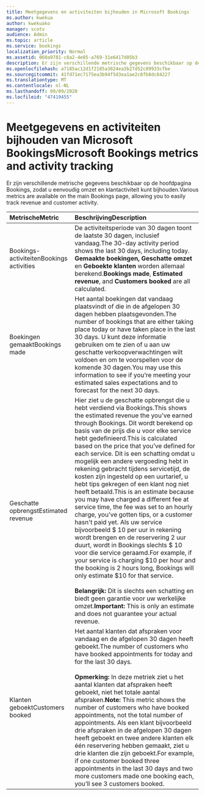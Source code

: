 ```yaml
---
title: Meetgegevens en activiteiten bijhouden in Microsoft Bookings
ms.author: kwekua
author: kwekuako
manager: scotv
audience: Admin
ms.topic: article
ms.service: bookings
localization_priority: Normal
ms.assetid: 060a9781-c8a2-4e85-a769-31e6417d05b3
description: Er zijn verschillende metrische gegevens beschikbaar op de hoofdpagina Bookings, zodat u eenvoudig omzet en klantactiviteit kunt bijhouden.
ms.openlocfilehash: a7185ac12d1f2185a3824ea3b27d52c89933cfbe
ms.sourcegitcommit: 41fd71ec7175ea3b94f5d3ea1ae2c8fb8dc84227
ms.translationtype: MT
ms.contentlocale: nl-NL
ms.lasthandoff: 09/09/2020
ms.locfileid: "47419455"
---
```

# <a name="microsoft-bookings-metrics-and-activity-tracking"></a><span data-ttu-id="0bb48-103">Meetgegevens en activiteiten bijhouden van Microsoft Bookings</span><span class="sxs-lookup"><span data-stu-id="0bb48-103">Microsoft Bookings metrics and activity tracking</span></span>

<span data-ttu-id="0bb48-104">Er zijn verschillende metrische gegevens beschikbaar op de hoofdpagina Bookings, zodat u eenvoudig omzet en klantactiviteit kunt bijhouden.</span><span class="sxs-lookup"><span data-stu-id="0bb48-104">Various metrics are available on the main Bookings page, allowing you to easily track revenue and customer activity.</span></span>

| <span data-ttu-id="0bb48-105">Metrische</span><span class="sxs-lookup"><span data-stu-id="0bb48-105">Metric</span></span> | <span data-ttu-id="0bb48-106">Beschrijving</span><span class="sxs-lookup"><span data-stu-id="0bb48-106">Description</span></span> |
|:---|:---|
| <span data-ttu-id="0bb48-107">Bookings-activiteiten</span><span class="sxs-lookup"><span data-stu-id="0bb48-107">Bookings activities</span></span> | <span data-ttu-id="0bb48-108">De activiteitsperiode van 30 dagen toont de laatste 30 dagen, inclusief vandaag.</span><span class="sxs-lookup"><span data-stu-id="0bb48-108">The 30-day activity period shows the last 30 days, including today.</span></span> <span data-ttu-id="0bb48-109">**Gemaakte boekingen,** **Geschatte omzet** en **Geboekte klanten** worden allemaal berekend.</span><span class="sxs-lookup"><span data-stu-id="0bb48-109">**Bookings made**, **Estimated revenue**, and **Customers booked** are all calculated.</span></span> |
| <span data-ttu-id="0bb48-110">Boekingen gemaakt</span><span class="sxs-lookup"><span data-stu-id="0bb48-110">Bookings made</span></span> | <span data-ttu-id="0bb48-111">Het aantal boekingen dat vandaag plaatsvindt of die in de afgelopen 30 dagen hebben plaatsgevonden.</span><span class="sxs-lookup"><span data-stu-id="0bb48-111">The number of bookings that are either taking place today or have taken place in the last 30 days.</span></span> <span data-ttu-id="0bb48-112">U kunt deze informatie gebruiken om te zien of u aan uw geschatte verkoopverwachtingen wilt voldoen en om te voorspellen voor de komende 30 dagen.</span><span class="sxs-lookup"><span data-stu-id="0bb48-112">You may use this information to see if you’re meeting your estimated sales expectations and to forecast for the next 30 days.</span></span> |
| <span data-ttu-id="0bb48-113">Geschatte opbrengst</span><span class="sxs-lookup"><span data-stu-id="0bb48-113">Estimated revenue</span></span> | <span data-ttu-id="0bb48-114">Hier ziet u de geschatte opbrengst die u hebt verdiend via Bookings.</span><span class="sxs-lookup"><span data-stu-id="0bb48-114">This shows the estimated revenue the you’ve earned through Bookings.</span></span> <span data-ttu-id="0bb48-115">Dit wordt berekend op basis van de prijs die u voor elke service hebt gedefinieerd.</span><span class="sxs-lookup"><span data-stu-id="0bb48-115">This is calculated based on the price that you’ve defined for each service.</span></span> <span data-ttu-id="0bb48-116">Dit is een schatting omdat u mogelijk een andere vergoeding hebt in rekening gebracht tijdens servicetijd, de kosten zijn ingesteld op een uurtarief, u hebt tips gekregen of een klant nog niet heeft betaald.</span><span class="sxs-lookup"><span data-stu-id="0bb48-116">This is an estimate because you may have charged a different fee at service time, the fee was set to an hourly charge, you’ve gotten tips, or a customer hasn't paid yet.</span></span> <span data-ttu-id="0bb48-117">Als uw service bijvoorbeeld $ 10 per uur in rekening wordt brengen en de reservering 2 uur duurt, wordt in Bookings slechts $ 10 voor die service geraamd.</span><span class="sxs-lookup"><span data-stu-id="0bb48-117">For example, if your service is charging $10 per hour and the booking is 2 hours long, Bookings will only estimate $10 for that service.</span></span><br/><br/><span data-ttu-id="0bb48-118">**Belangrijk:** Dit is slechts een schatting en biedt geen garantie voor uw werkelijke omzet.</span><span class="sxs-lookup"><span data-stu-id="0bb48-118">**Important:** This is only an estimate and does not guarantee your actual revenue.</span></span> |
| <span data-ttu-id="0bb48-119">Klanten geboekt</span><span class="sxs-lookup"><span data-stu-id="0bb48-119">Customers booked</span></span> | <span data-ttu-id="0bb48-120">Het aantal klanten dat afspraken voor vandaag en de afgelopen 30 dagen heeft geboekt.</span><span class="sxs-lookup"><span data-stu-id="0bb48-120">The number of customers who have booked appointments for today and for the last 30 days.</span></span><br/><br/><span data-ttu-id="0bb48-121">**Opmerking:** In deze metriek ziet u het aantal klanten dat afspraken heeft geboekt, niet het totale aantal afspraken.</span><span class="sxs-lookup"><span data-stu-id="0bb48-121">**Note:** This metric shows the number of customers who have booked appointments, not the total number of appointments.</span></span> <span data-ttu-id="0bb48-122">Als een klant bijvoorbeeld drie afspraken in de afgelopen 30 dagen heeft geboekt en twee andere klanten elk één reservering hebben gemaakt, ziet u drie klanten die zijn geboekt.</span><span class="sxs-lookup"><span data-stu-id="0bb48-122">For example, if one customer booked three appointments in the last 30 days and two more customers made one booking each, you’ll see 3 customers booked.</span></span> |
